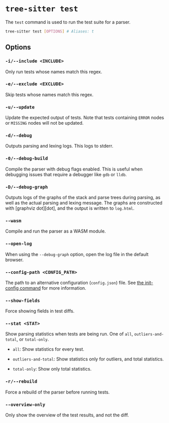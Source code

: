 # `tree-sitter test`

The `test` command is used to run the test suite for a parser.

```bash
tree-sitter test [OPTIONS] # Aliases: t
```

## Options

### `-i/--include <INCLUDE>`

Only run tests whose names match this regex.

### `-e/--exclude <EXCLUDE>`

Skip tests whose names match this regex.

### `-u/--update`

Update the expected output of tests. Note that tests containing `ERROR` nodes or `MISSING` nodes will not be updated.

### `-d/--debug`

Outputs parsing and lexing logs. This logs to stderr.

### `-0/--debug-build`

Compile the parser with debug flags enabled. This is useful when debugging issues that require a debugger like `gdb` or `lldb`.

### `-D/--debug-graph`

Outputs logs of the graphs of the stack and parse trees during parsing, as well as the actual parsing and lexing message.
The graphs are constructed with [graphviz dot][dot], and the output is written to `log.html`.

### `--wasm`

Compile and run the parser as a WASM module.

### `--open-log`

When using the `--debug-graph` option, open the log file in the default browser.

### `--config-path <CONFIG_PATH>`

The path to an alternative configuration (`config.json`) file. See [the init-config command](./init-config.md) for more information.

### `--show-fields`

Force showing fields in test diffs.

### `--stat <STAT>`

Show parsing statistics when tests are being run. One of `all`, `outliers-and-total`, or `total-only`.

- `all`: Show statistics for every test.

- `outliers-and-total`: Show statistics only for outliers, and total statistics.

- `total-only`: Show only total statistics.

### `-r/--rebuild`

Force a rebuild of the parser before running tests.

### `--overview-only`

Only show the overview of the test results, and not the diff.
